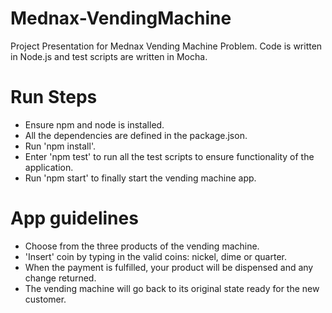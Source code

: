 # Mednax-VendingMachine
Project Presentation for Mednax Vending Machine Problem. Code is written in Node.js and test scripts are written in Mocha.

# Run Steps
- Ensure npm and node is installed.
- All the dependencies are defined in the package.json.
- Run 'npm install'.
- Enter 'npm test' to run all the test scripts to ensure functionality of the application.
- Run 'npm start' to finally start the vending machine app.

# App guidelines
- Choose from the three products of the vending machine.
- 'Insert' coin by typing in the valid coins: nickel, dime or quarter.
- When the payment is fulfilled, your product will be dispensed and any change returned. 
- The vending machine will go back to its original state ready for the new customer.




